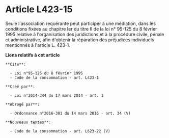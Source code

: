 # Article L423-15

Seule l'association requérante peut participer à une médiation, dans les conditions fixées au chapitre Ier du titre II de la
loi n° 95-125 du 8 février 1995 relative à l'organisation des juridictions et à la procédure civile, pénale et
administrative, afin d'obtenir la réparation des préjudices individuels mentionnés à l'article L. 423-1.

**Liens relatifs à cet article**

	**Cite**:

	  - Loi n°95-125 du 8 février 1995
	  - Code de la consommation - art. L423-1

	**Créé par**:

	  - Loi n°2014-344 du 17 mars 2014 - art. 1

	**Abrogé par**:

	  - Ordonnance n°2016-301 du 14 mars 2016 - art. 34 (V)

	**Nouveaux textes**:

	  - Code de la consommation - art. L623-22 (V)
